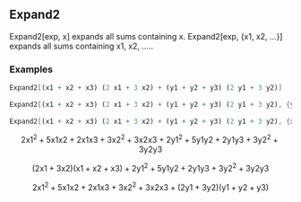 ##  Expand2 

Expand2[exp, x] expands all sums containing x. Expand2[exp, {x1, x2, ...}]  expands all sums containing x1, x2, .....

###  Examples 

```mathematica
Expand2[(x1 + x2 + x3) (2 x1 + 3 x2) + (y1 + y2 + y3) (2 y1 + 3 y2)] 
 
Expand2[(x1 + x2 + x3) (2 x1 + 3 x2) + (y1 + y2 + y3) (2 y1 + 3 y2), {y1, y2}] 
 
Expand2[(x1 + x2 + x3) (2 x1 + 3 x2) + (y1 + y2 + y3) (2 y1 + 3 y2), {x1, x2}]
```

$$2 \text{x1}^2+5 \text{x1} \text{x2}+2 \text{x1} \text{x3}+3 \text{x2}^2+3 \text{x2} \text{x3}+2 \text{y1}^2+5 \text{y1} \text{y2}+2 \text{y1} \text{y3}+3 \text{y2}^2+3 \text{y2} \text{y3}$$

$$(2 \text{x1}+3 \text{x2}) (\text{x1}+\text{x2}+\text{x3})+2 \text{y1}^2+5 \text{y1} \text{y2}+2 \text{y1} \text{y3}+3 \text{y2}^2+3 \text{y2} \text{y3}$$

$$2 \text{x1}^2+5 \text{x1} \text{x2}+2 \text{x1} \text{x3}+3 \text{x2}^2+3 \text{x2} \text{x3}+(2 \text{y1}+3 \text{y2}) (\text{y1}+\text{y2}+\text{y3})$$